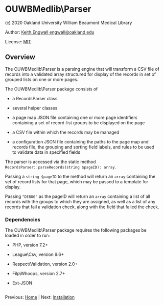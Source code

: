 # OUWBMedlib\Parser
(c) 2020 Oakland University William Beaumont Medical Library

Author: [Keith Engwall <engwall@oakland.edu>](mailto:engwall@oakland.edu)

License: [MIT](https://opensource.org/licenses/MIT)

## Overview
The OUWBMedlib\Parser is a parsing engine that
will transform a CSV file of records into a validated array
structured for display of the records in set of grouped lists
on one or more pages.

The OUWBMedlib\Parser package consists of 

* a RecordsParser class

* several helper classes
* a page map JSON file containing one or more page identifiers
containing a set of record-list groups to be displayed on the page
* a CSV file within which the records may be managed
* a configuration JSON file containing the paths to the page 
map and records file, the grouping and sorting field labels,
and rules to be used to validate data in specified fields

The parser is accessed via the static method 
`RecordsParser::parseRecords(string $pageID): array`.

Passing a `string $pageID` to the method will return an `array`
containing the set of record lists for that page, which may
be passed to a template for display.

Passing `"DEBUG"` as the pageID will return an `array`
containing a list of all records with the groups to which
they are assigned, as well as a list of any records that
fail a validation check, along with the field that failed
the check.

### Dependencies
The OUWBMedlib\Parser package requires the following packages
be loaded in order to run:

* PHP, version 7.2+

* League\Csv, version 9.6+

* Respect\Validation, version 2.0+

* Filp\Whoops, version 2.7+

* Ext-JSON

##

Previous: [Home](../README.md) | Next: [Installation](Installation.md)

